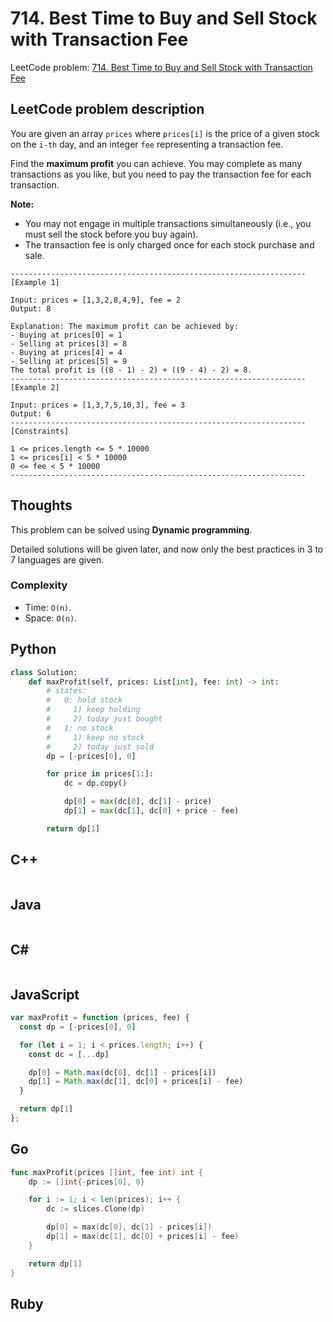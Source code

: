 # 714. Best Time to Buy and Sell Stock with Transaction Fee
LeetCode problem: [714. Best Time to Buy and Sell Stock with Transaction Fee](https://leetcode.com/problems/best-time-to-buy-and-sell-stock-with-transaction-fee/)

## LeetCode problem description
You are given an array `prices` where `prices[i]` is the price of a given stock on the `i-th` day, and an integer `fee` representing a transaction fee.

Find the **maximum profit** you can achieve. You may complete as many transactions as you like, but you need to pay the transaction fee for each transaction.

**Note:**

* You may not engage in multiple transactions simultaneously (i.e., you must sell the stock before you buy again).
* The transaction fee is only charged once for each stock purchase and sale.

```
------------------------------------------------------------------
[Example 1]

Input: prices = [1,3,2,8,4,9], fee = 2
Output: 8

Explanation: The maximum profit can be achieved by:
- Buying at prices[0] = 1
- Selling at prices[3] = 8
- Buying at prices[4] = 4
- Selling at prices[5] = 9
The total profit is ((8 - 1) - 2) + ((9 - 4) - 2) = 8.
------------------------------------------------------------------
[Example 2]

Input: prices = [1,3,7,5,10,3], fee = 3
Output: 6
------------------------------------------------------------------
[Constraints]

1 <= prices.length <= 5 * 10000
1 <= prices[i] < 5 * 10000
0 <= fee < 5 * 10000
------------------------------------------------------------------
```

## Thoughts
This problem can be solved using **Dynamic programming**.

Detailed solutions will be given later, and now only the best practices in 3 to 7 languages are given.

### Complexity
* Time: `O(n)`.
* Space: `O(n)`.

## Python
```python
class Solution:
    def maxProfit(self, prices: List[int], fee: int) -> int:
        # states:
        #   0: hold stock
        #     1) keep holding
        #     2) today just bought
        #   1: no stock
        #     1) keep no stock
        #     2) today just sold
        dp = [-prices[0], 0]

        for price in prices[1:]:
            dc = dp.copy()

            dp[0] = max(dc[0], dc[1] - price)
            dp[1] = max(dc[1], dc[0] + price - fee)

        return dp[1]
```

## C++
```cpp

```

## Java
```java

```

## C#
```c#

```

## JavaScript
```javascript
var maxProfit = function (prices, fee) {
  const dp = [-prices[0], 0]

  for (let i = 1; i < prices.length; i++) {
    const dc = [...dp]

    dp[0] = Math.max(dc[0], dc[1] - prices[i])
    dp[1] = Math.max(dc[1], dc[0] + prices[i] - fee)
  }

  return dp[1]
};
```

## Go
```go
func maxProfit(prices []int, fee int) int {
    dp := []int{-prices[0], 0}

    for i := 1; i < len(prices); i++ {
        dc := slices.Clone(dp)

        dp[0] = max(dc[0], dc[1] - prices[i])
        dp[1] = max(dc[1], dc[0] + prices[i] - fee)
    }

    return dp[1]
}
```

## Ruby
```ruby
```

